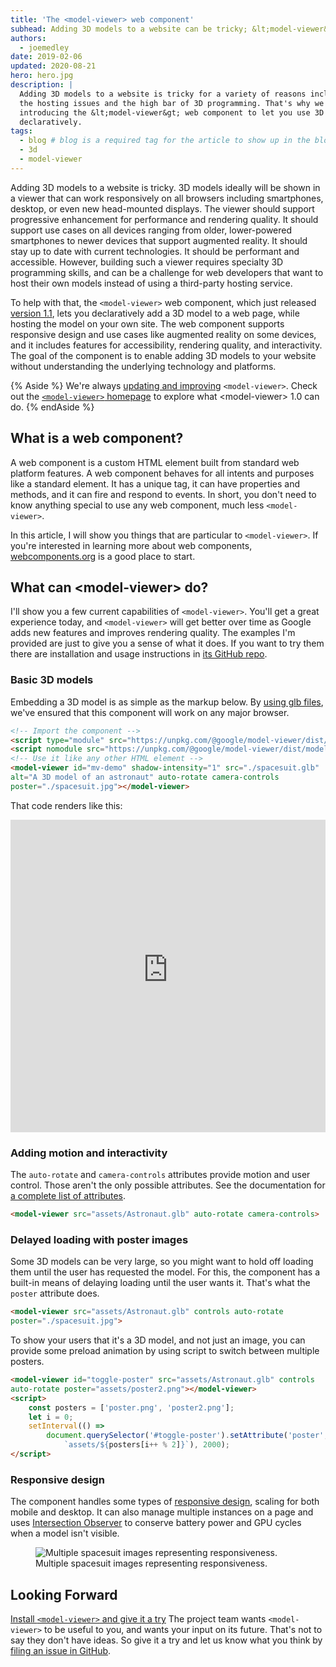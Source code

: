 ```yaml
---
title: 'The <model-viewer> web component'
subhead: Adding 3D models to a website can be tricky; &lt;model-viewer&gt; is as easy as writing HTML.
authors:
  - joemedley
date: 2019-02-06
updated: 2020-08-21
hero: hero.jpg
description: |
  Adding 3D models to a website is tricky for a variety of reasons including
  the hosting issues and the high bar of 3D programming. That's why we're
  introducing the &lt;model-viewer&gt; web component to let you use 3D models
  declaratively.
tags:
  - blog # blog is a required tag for the article to show up in the blog.
  - 3d
  - model-viewer
---
```


Adding 3D models to a website is tricky. 3D models ideally will be shown in
a viewer that can work responsively on all browsers including smartphones,
desktop, or even new head-mounted displays. The viewer should support
progressive enhancement for performance and rendering quality. It should support
use cases on all devices ranging from older, lower-powered smartphones to newer
devices that support augmented reality. It should stay up to date with current
technologies. It should be performant and accessible. However, building such a
viewer requires specialty 3D programming skills, and can be a challenge for web
developers that want to host their own models instead of using a third-party
hosting service.


To help with that, the `<model-viewer>` web component, which just released
[version 1.1](https://modelviewer.dev/), lets you declaratively add a 3D model
to a web page, while hosting the model on your own site. The web component
supports responsive design and use cases like augmented reality on some devices,
and it includes features for accessibility, rendering quality, and
interactivity.  The goal of the component is to enable adding 3D models to your
website without understanding the underlying technology and platforms.

{% Aside %}
We're always [updating and
improving](https://github.com/google/model-viewer/releases)
`<model-viewer>`. Check out the [`<model-viewer>`
homepage](https://modelviewer.dev/) to explore what &lt;model-viewer&gt; 1.0 can do.
{% endAside %}

## What is a web component?

A web component is a custom HTML element built from standard web platform
features. A web component behaves for all intents and purposes like a standard
element. It has a unique tag, it can have properties and methods, and it can
fire and respond to events. In short, you don't need to know anything special to
use any web component, much less `<model-viewer>`.

In this article, I will show you things that are particular to `<model-viewer>`.
If you're interested in learning more about web components,
[webcomponents.org](https://www.webcomponents.org/) is a good place to start.

## What can &lt;model-viewer> do?

I'll show you a few current capabilities of `<model-viewer>`. You'll get a great
experience today, and `<model-viewer>` will get better over time as Google adds
new features and improves rendering quality. The examples I'm provided are just
to give you a sense of what it does. If you want to try them there are
installation and usage instructions in [its GitHub
repo](https://modelviewer.dev/).

### Basic 3D models

Embedding a 3D model is as simple as the markup below. By
[using glb files](https://www.marxentlabs.com/glb-files/), we've ensured that this component will work on any major
browser.

```html
<!-- Import the component -->
<script type="module" src="https://unpkg.com/@google/model-viewer/dist/model-viewer.min.js"></script>
<script nomodule src="https://unpkg.com/@google/model-viewer/dist/model-viewer-legacy.js"></script>
<!-- Use it like any other HTML element -->
<model-viewer id="mv-demo" shadow-intensity="1" src="./spacesuit.glb"
alt="A 3D model of an astronaut" auto-rotate camera-controls
poster="./spacesuit.jpg"></model-viewer>
```

That code renders like this:

<div class="glitch-embed-wrap" style="height: 500px; width: 100%;">
  <iframe
    src="https://model-viewer-shark.glitch.me/"
    title="<model-viewer> on Glitch"
    allow="geolocation; microphone; camera; midi; vr; encrypted-media;
clipboard; clipboard-read; clipboard-write"
    style="height: 100%; width: 100%; border: 0;">
  </iframe>
</div>

### Adding motion and interactivity

The `auto-rotate` and `camera-controls` attributes provide motion and user
control. Those aren't the only possible attributes. See the documentation for [a
complete list of attributes](https://modelviewer.dev/#section-attributes).

```html
<model-viewer src="assets/Astronaut.glb" auto-rotate camera-controls>
```

### Delayed loading with poster images

Some 3D models can be very large, so you might want to hold off loading them
until the user has requested the model. For this, the component has a built-in
means of delaying loading until the user wants it. That's what the `poster`
attribute does.

```html
<model-viewer src="assets/Astronaut.glb" controls auto-rotate
poster="./spacesuit.jpg">
```

To show your users that it's a 3D model, and not just an image, you can provide
some preload animation by using script to switch between multiple posters.

```html
<model-viewer id="toggle-poster" src="assets/Astronaut.glb" controls
auto-rotate poster="assets/poster2.png"></model-viewer>
<script>
    const posters = ['poster.png', 'poster2.png'];
    let i = 0;
    setInterval(() =>
        document.querySelector('#toggle-poster').setAttribute('poster', 
            `assets/${posters[i++ % 2]}`), 2000);
</script>
```

### Responsive design

The component handles some types of [responsive design](/responsive-web-design-basics), scaling for both mobile
and desktop. It can also manage multiple instances on a page and uses
[Intersection
Observer](https://developer.mozilla.org/en-US/docs/Web/API/IntersectionObserver)
to conserve battery power and GPU cycles when a model isn't visible.

<figure class="w-figure">
  <img src="./responsive-spacesuit.png" alt="Multiple spacesuit images representing responsiveness.">
  <figcaption class="w-figcaption">Multiple spacesuit images representing responsiveness.</figcaption>
</figure>

## Looking Forward

[Install `<model-viewer>` and give it a try](https://modelviewer.dev/) The
project team wants `<model-viewer>` to be useful to you, and wants your input on
its future. That's not to say they don't have ideas. So give it a try and let us
know what you think by [filing an issue in
GitHub](https://github.com/google/model-viewer/issues).
